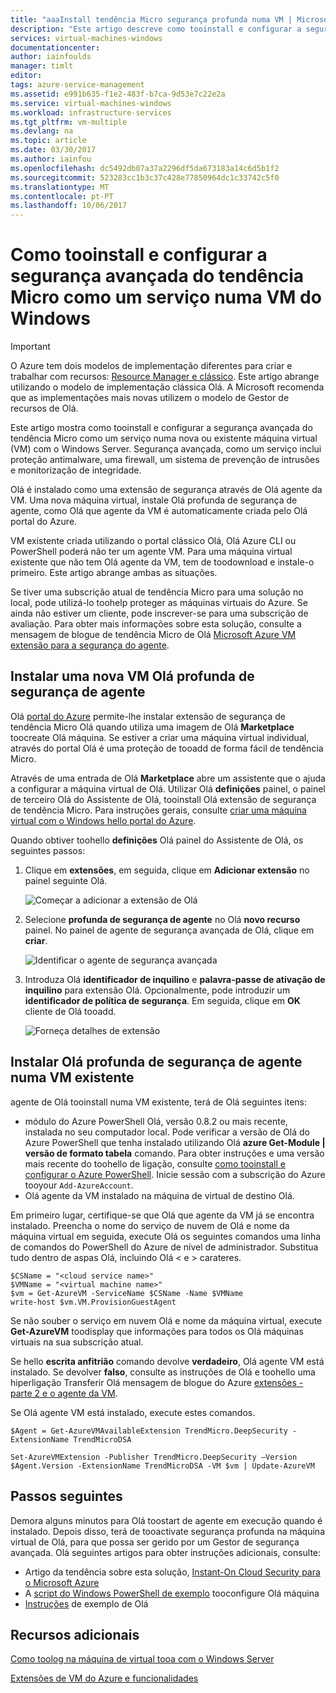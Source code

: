 ```yaml
---
title: "aaaInstall tendência Micro segurança profunda numa VM | Microsoft Docs"
description: "Este artigo descreve como tooinstall e configurar a segurança de tendência Micro numa VM criada com o modelo de implementação clássica Olá no Azure."
services: virtual-machines-windows
documentationcenter: 
author: iainfoulds
manager: timlt
editor: 
tags: azure-service-management
ms.assetid: e991b635-f1e2-483f-b7ca-9d53e7c22e2a
ms.service: virtual-machines-windows
ms.workload: infrastructure-services
ms.tgt_pltfrm: vm-multiple
ms.devlang: na
ms.topic: article
ms.date: 03/30/2017
ms.author: iainfou
ms.openlocfilehash: dc5492db07a37a2296df5da673183a14c6d5b1f2
ms.sourcegitcommit: 523283cc1b3c37c428e77850964dc1c33742c5f0
ms.translationtype: MT
ms.contentlocale: pt-PT
ms.lasthandoff: 10/06/2017
---
```

# <a name="how-tooinstall-and-configure-trend-micro-deep-security-as-a-service-on-a-windows-vm"></a>Como tooinstall e configurar a segurança avançada do tendência Micro como um serviço numa VM do Windows
> [!IMPORTANT]
> O Azure tem dois modelos de implementação diferentes para criar e trabalhar com recursos: [Resource Manager e clássico](../../../resource-manager-deployment-model.md). Este artigo abrange utilizando o modelo de implementação clássica Olá. A Microsoft recomenda que as implementações mais novas utilizem o modelo de Gestor de recursos de Olá.

Este artigo mostra como tooinstall e configurar a segurança avançada do tendência Micro como um serviço numa nova ou existente máquina virtual (VM) com o Windows Server. Segurança avançada, como um serviço inclui proteção antimalware, uma firewall, um sistema de prevenção de intrusões e monitorização de integridade.

Olá é instalado como uma extensão de segurança através de Olá agente da VM. Uma nova máquina virtual, instale Olá profunda de segurança de agente, como Olá que agente da VM é automaticamente criada pelo Olá portal do Azure.

VM existente criada utilizando o portal clássico Olá, Olá Azure CLI ou PowerShell poderá não ter um agente VM. Para uma máquina virtual existente que não tem Olá agente da VM, tem de toodownload e instale-o primeiro. Este artigo abrange ambas as situações.

Se tiver uma subscrição atual de tendência Micro para uma solução no local, pode utilizá-lo toohelp proteger as máquinas virtuais do Azure. Se ainda não estiver um cliente, pode inscrever-se para uma subscrição de avaliação. Para obter mais informações sobre esta solução, consulte a mensagem de blogue de tendência Micro de Olá [Microsoft Azure VM extensão para a segurança do agente](http://go.microsoft.com/fwlink/p/?LinkId=403945).

## <a name="install-hello-deep-security-agent-on-a-new-vm"></a>Instalar uma nova VM Olá profunda de segurança de agente

Olá [portal do Azure](http://portal.azure.com) permite-lhe instalar extensão de segurança de tendência Micro Olá quando utiliza uma imagem de Olá **Marketplace** toocreate Olá máquina. Se estiver a criar uma máquina virtual individual, através do portal Olá é uma proteção de tooadd de forma fácil de tendência Micro.

Através de uma entrada de Olá **Marketplace** abre um assistente que o ajuda a configurar a máquina virtual de Olá. Utilizar Olá **definições** painel, o painel de terceiro Olá do Assistente de Olá, tooinstall Olá extensão de segurança de tendência Micro.  Para instruções gerais, consulte [criar uma máquina virtual com o Windows hello portal do Azure](tutorial.md).

Quando obtiver toohello **definições** Olá painel do Assistente de Olá, os seguintes passos:

1. Clique em **extensões**, em seguida, clique em **Adicionar extensão** no painel seguinte Olá.

   ![Começar a adicionar a extensão de Olá][1]

2. Selecione **profunda de segurança de agente** no Olá **novo recurso** painel. No painel de agente de segurança avançada de Olá, clique em **criar**.

   ![Identificar o agente de segurança avançada][2]

3. Introduza Olá **identificador de inquilino** e **palavra-passe de ativação de inquilino** para extensão Olá. Opcionalmente, pode introduzir um **identificador de política de segurança**. Em seguida, clique em **OK** cliente de Olá tooadd.

   ![Forneça detalhes de extensão][3]

## <a name="install-hello-deep-security-agent-on-an-existing-vm"></a>Instalar Olá profunda de segurança de agente numa VM existente
agente de Olá tooinstall numa VM existente, terá de Olá seguintes itens:

* módulo do Azure PowerShell Olá, versão 0.8.2 ou mais recente, instalada no seu computador local. Pode verificar a versão de Olá do Azure PowerShell que tenha instalado utilizando Olá **azure Get-Module | versão de formato tabela** comando. Para obter instruções e uma versão mais recente do toohello de ligação, consulte [como tooinstall e configurar o Azure PowerShell](/powershell/azure/overview). Inicie sessão com a subscrição do Azure tooyour `Add-AzureAccount`.
* Olá agente da VM instalado na máquina de virtual de destino Olá.

Em primeiro lugar, certifique-se que Olá que agente da VM já se encontra instalado. Preencha o nome do serviço de nuvem de Olá e nome da máquina virtual em seguida, execute Olá os seguintes comandos uma linha de comandos do PowerShell do Azure de nível de administrador. Substitua tudo dentro de aspas Olá, incluindo Olá < e > carateres.

    $CSName = "<cloud service name>"
    $VMName = "<virtual machine name>"
    $vm = Get-AzureVM -ServiceName $CSName -Name $VMName
    write-host $vm.VM.ProvisionGuestAgent

Se não souber o serviço em nuvem Olá e nome da máquina virtual, execute **Get-AzureVM** toodisplay que informações para todos os Olá máquinas virtuais na sua subscrição atual.

Se hello **escrita anfitrião** comando devolve **verdadeiro**, Olá agente VM está instalado. Se devolver **falso**, consulte as instruções de Olá e toohello uma hiperligação Transferir Olá mensagem de blogue do Azure [extensões - parte 2 e o agente da VM](http://go.microsoft.com/fwlink/p/?LinkId=403947).

Se Olá agente VM está instalado, execute estes comandos.

    $Agent = Get-AzureVMAvailableExtension TrendMicro.DeepSecurity -ExtensionName TrendMicroDSA

    Set-AzureVMExtension -Publisher TrendMicro.DeepSecurity –Version $Agent.Version -ExtensionName TrendMicroDSA -VM $vm | Update-AzureVM

## <a name="next-steps"></a>Passos seguintes
Demora alguns minutos para Olá toostart de agente em execução quando é instalado. Depois disso, terá de tooactivate segurança profunda na máquina virtual de Olá, para que possa ser gerido por um Gestor de segurança avançada. Olá seguintes artigos para obter instruções adicionais, consulte:

* Artigo da tendência sobre esta solução, [Instant-On Cloud Security para o Microsoft Azure](http://go.microsoft.com/fwlink/?LinkId=404101)
* A [script do Windows PowerShell de exemplo](http://go.microsoft.com/fwlink/?LinkId=404100) tooconfigure Olá máquina
* [Instruções](http://go.microsoft.com/fwlink/?LinkId=404099) de exemplo de Olá

## <a name="additional-resources"></a>Recursos adicionais
[Como toolog na máquina de virtual tooa com o Windows Server]

[Extensões de VM do Azure e funcionalidades]

<!-- Image references -->
[1]: ./media/install-trend/new_vm_Blade3.png
[2]: ./media/install-trend/find_SecurityAgent.png
[3]: ./media/install-trend/SecurityAgentDetails.png

<!-- Link references -->
[Como toolog na máquina de virtual tooa com o Windows Server]:connect-logon.md
[Extensões de VM do Azure e funcionalidades]: http://go.microsoft.com/fwlink/p/?linkid=390493&clcid=0x409
